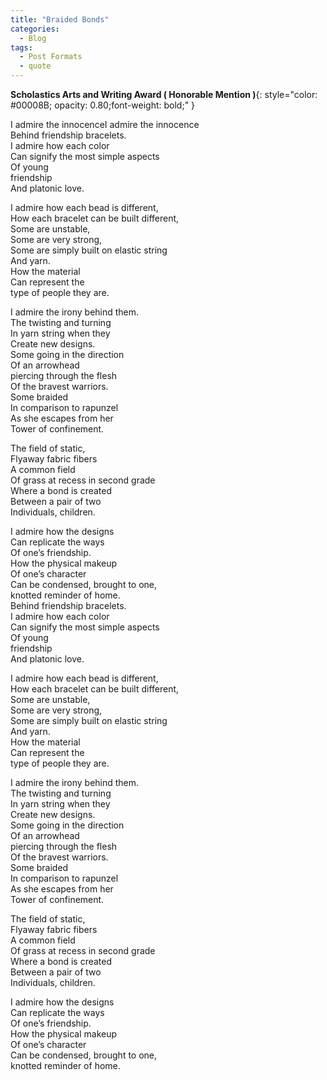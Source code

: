 ```yaml
---
title: "Braided Bonds"
categories:
  - Blog
tags:
  - Post Formats
  - quote
---
```

**Scholastics Arts and Writing Award ( Honorable Mention )**{: style="color: #00008B; opacity: 0.80;font-weight: bold;" } 

I admire the innocenceI admire the innocence <br>
Behind friendship bracelets.<br>
I admire how each color <br>
Can signify the most simple aspects<br>
Of young <br>
 friendship<br>
And platonic love. <br>

I admire how each bead is different,<br>
How each bracelet can be built different, <br>
Some are unstable,<br>
Some are very strong,<br>
Some are simply built on elastic string<br>
And yarn.<br>
How the material <br>
Can represent the<br>
 type of people they are. <br>

I admire the irony behind them.<br>
The twisting and turning <br>
In yarn string when they <br>
Create new designs.<br>
Some going in the direction<br>
Of an arrowhead <br>
piercing through the flesh<br>
Of the bravest warriors. <br>
Some braided<br>
In comparison to rapunzel <br>
As she escapes from her <br>
Tower of confinement.<br>

The field of static,<br>
Flyaway fabric fibers<br>
A common field<br>
Of grass at recess in second grade<br>
Where a bond is created<br>
Between a pair of two<br>
Individuals, children.<br>

I admire how the designs<br>
Can replicate the ways<br>
Of one’s friendship.<br>
How the physical makeup<br>
Of one’s character<br>
Can be condensed, brought to one,<br>
knotted reminder of home.<br>
Behind friendship bracelets.<br>
I admire how each color <br>
Can signify the most simple aspects<br>
Of young <br>
 friendship<br>
And platonic love. <br>

I admire how each bead is different,<br>
How each bracelet can be built different, <br>
Some are unstable,<br>
Some are very strong,<br>
Some are simply built on elastic string<br>
And yarn.<br>
How the material <br>
Can represent the<br>
 type of people they are.<br>

I admire the irony behind them.<br>
The twisting and turning <br>
In yarn string when they <br>
Create new designs.<br>
Some going in the direction<br>
Of an arrowhead <br>
piercing through the flesh<br>
Of the bravest warriors. <br>
Some braided<br>
In comparison to rapunzel <br>
As she escapes from her <br>
Tower of confinement.<br>

The field of static,<br>
Flyaway fabric fibers<br>
A common field<br>
Of grass at recess in second grade<br>
Where a bond is created<br>
Between a pair of two<br>
Individuals, children.<br>

I admire how the designs<br>
Can replicate the ways<br>
Of one’s friendship.<br>
How the physical makeup<br>
Of one’s character<br>
Can be condensed, brought to one,<br>
knotted reminder of home.<br>
